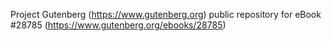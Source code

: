 Project Gutenberg (https://www.gutenberg.org) public repository for eBook #28785 (https://www.gutenberg.org/ebooks/28785)
